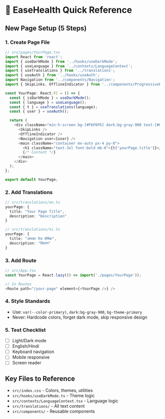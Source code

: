 # 🚀 EaseHealth Quick Reference

## New Page Setup (5 Steps)

### 1. Create Page File
```typescript
// src/pages/YourPage.tsx
import React from 'react';
import { useDarkMode } from '../hooks/useDarkMode';
import { useLanguage } from '../contexts/LanguageContext';
import { useTranslations } from '../translations';
import { useAuth } from '../hooks/useAuth';
import Navigation from '../components/Navigation';
import { SkipLinks, OfflineIndicator } from '../components/ProgressiveEnhancement';

const YourPage: React.FC = () => {
  const { isDarkMode } = useDarkMode();
  const { language } = useLanguage();
  const { t } = useTranslations(language);
  const { user } = useAuth();

  return (
    <div className="min-h-screen bg-[#F6F6F6] dark:bg-gray-900 text-[#0A2647] dark:text-gray-100 transition-colors duration-300">
      <SkipLinks />
      <OfflineIndicator />
      <Navigation user={user} />
      <main className="container mx-auto px-4 py-8">
        <h1 className="text-3xl font-bold mb-6">{t('yourPage.title')}</h1>
        {/* Content */}
      </main>
    </div>
  );
};

export default YourPage;
```

### 2. Add Translations
```typescript
// src/translations/en.ts
yourPage: {
  title: "Your Page Title",
  description: "Description"
}

// src/translations/hi.ts
yourPage: {
  title: "आपका पेज शीर्षक",
  description: "विवरण"
}
```

### 3. Add Route
```typescript
// src/App.tsx
const YourPage = React.lazy(() => import('./pages/YourPage'));

// In Routes
<Route path="/your-page" element={<YourPage />} />
```

### 4. Style Standards
- Use: `var(--color-primary)`, `dark:bg-gray-900`, `bg-theme-primary`
- Never: Hardcode colors, forget dark mode, skip responsive design

### 5. Test Checklist
- [ ] Light/Dark mode
- [ ] English/Hindi
- [ ] Keyboard navigation
- [ ] Mobile responsive
- [ ] Screen reader

## Key Files to Reference
- `src/index.css` - Colors, themes, utilities
- `src/hooks/useDarkMode.ts` - Theme logic
- `src/contexts/LanguageContext.tsx` - Language logic
- `src/translations/` - All text content
- `src/components/` - Reusable components
